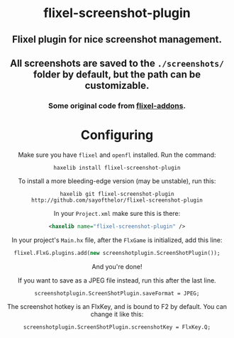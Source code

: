 <div align="center">

# flixel-screenshot-plugin

## Flixel plugin for nice screenshot management.

## All screenshots are saved to the `./screenshots/` folder by default, but the path can be customizable.

### Some original code from [flixel-addons](http://lib.haxe.org/p/flixel-addons).

# Configuring
Make sure you have `flixel` and `openfl` installed.
Run the command:
```
haxelib install flixel-screenshot-plugin
```
To install a more bleeding-edge version (may be unstable), run this:
```
haxelib git flixel-screenshot-plugin http://github.com/sayofthelor/flixel-screenshot-plugin
```
In your `Project.xml` make sure this is there:
```xml
<haxelib name="flixel-screenshot-plugin" />
```
In your project's `Main.hx` file, after the `FlxGame` is initialized, add this line:
```haxe
flixel.FlxG.plugins.add(new screenshotplugin.ScreenShotPlugin());
```
And you're done!

If you want to save as a JPEG file instead, run this after the last line.
```haxe
screenshotplugin.ScreenShotPlugin.saveFormat = JPEG;
```

The screenshot hotkey is an FlxKey, and is bound to F2 by default. You can change it like this:
```haxe
screenshotplugin.ScreenShotPlugin.screenshotKey = FlxKey.Q;
```
